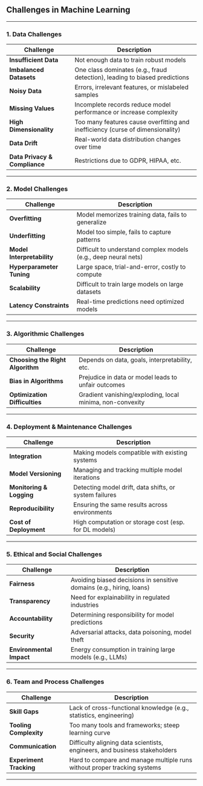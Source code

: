 ## **Challenges in Machine Learning**

---

### **1. Data Challenges**

| Challenge                     | Description                                                                    |
| ----------------------------- | ------------------------------------------------------------------------------ |
| **Insufficient Data**         | Not enough data to train robust models                                         |
| **Imbalanced Datasets**       | One class dominates (e.g., fraud detection), leading to biased predictions     |
| **Noisy Data**                | Errors, irrelevant features, or mislabeled samples                             |
| **Missing Values**            | Incomplete records reduce model performance or increase complexity             |
| **High Dimensionality**       | Too many features cause overfitting and inefficiency (curse of dimensionality) |
| **Data Drift**                | Real-world data distribution changes over time                                 |
| **Data Privacy & Compliance** | Restrictions due to GDPR, HIPAA, etc.                                          |

---

### **2. Model Challenges**

| Challenge                  | Description                                                     |
| -------------------------- | --------------------------------------------------------------- |
| **Overfitting**            | Model memorizes training data, fails to generalize              |
| **Underfitting**           | Model too simple, fails to capture patterns                     |
| **Model Interpretability** | Difficult to understand complex models (e.g., deep neural nets) |
| **Hyperparameter Tuning**  | Large space, trial-and-error, costly to compute                 |
| **Scalability**            | Difficult to train large models on large datasets               |
| **Latency Constraints**    | Real-time predictions need optimized models                     |

---

### **3. Algorithmic Challenges**

| Challenge                        | Description                                               |
| -------------------------------- | --------------------------------------------------------- |
| **Choosing the Right Algorithm** | Depends on data, goals, interpretability, etc.            |
| **Bias in Algorithms**           | Prejudice in data or model leads to unfair outcomes       |
| **Optimization Difficulties**    | Gradient vanishing/exploding, local minima, non-convexity |

---

### **4. Deployment & Maintenance Challenges**

| Challenge                | Description                                            |
| ------------------------ | ------------------------------------------------------ |
| **Integration**          | Making models compatible with existing systems         |
| **Model Versioning**     | Managing and tracking multiple model iterations        |
| **Monitoring & Logging** | Detecting model drift, data shifts, or system failures |
| **Reproducibility**      | Ensuring the same results across environments          |
| **Cost of Deployment**   | High computation or storage cost (esp. for DL models)  |

---

### **5. Ethical and Social Challenges**

| Challenge                | Description                                                          |
| ------------------------ | -------------------------------------------------------------------- |
| **Fairness**             | Avoiding biased decisions in sensitive domains (e.g., hiring, loans) |
| **Transparency**         | Need for explainability in regulated industries                      |
| **Accountability**       | Determining responsibility for model predictions                     |
| **Security**             | Adversarial attacks, data poisoning, model theft                     |
| **Environmental Impact** | Energy consumption in training large models (e.g., LLMs)             |

---

### **6. Team and Process Challenges**

| Challenge               | Description                                                               |
| ----------------------- | ------------------------------------------------------------------------- |
| **Skill Gaps**          | Lack of cross-functional knowledge (e.g., statistics, engineering)        |
| **Tooling Complexity**  | Too many tools and frameworks; steep learning curve                       |
| **Communication**       | Difficulty aligning data scientists, engineers, and business stakeholders |
| **Experiment Tracking** | Hard to compare and manage multiple runs without proper tracking systems  |

---
